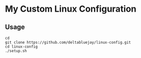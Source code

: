 # My Custom Linux Configuration
## Usage
```shell
cd
git clone https://github.com/deltabluejay/linux-config.git
cd linux-config
./setup.sh
```